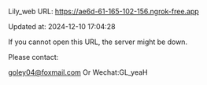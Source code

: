 Lily_web URL: https://ae6d-61-165-102-156.ngrok-free.app

Updated at: 2024-12-10 17:04:28

If you cannot open this URL, the server might be down.

Please contact: 

goley04@foxmail.com Or Wechat:GL_yeaH